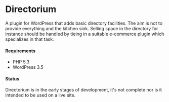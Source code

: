 # Directorium

A plugin for WordPress that adds basic directory facilities. The aim is not to provide everything and the kitchen sink.
Selling space in the directory for instance should be handled by tieing in a suitable e-commerce plugin which specializes
in that task.

#### Requirements

* PHP 5.3
* WordPress 3.5

#### Status

Directorium is in the early stages of development, it's not complete nor is it intended to be used on a live site.